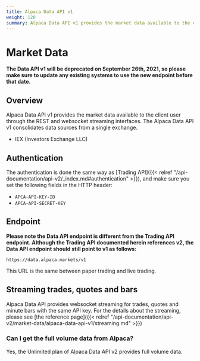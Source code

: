 ```yaml
---
title: Alpaca Data API v1
weight: 120
summary: Alpaca Data API v1 provides the market data available to the client user through the REST and websocket streaming interfaces and it consolidates data sources from five different exchanges.
---
```


# Market Data


**The Data API v1 will be deprecated on September 26th, 2021, so please make sure to update any existing systems to use the new endpoint before that date.**

## Overview

Alpaca Data API v1 provides the market data available to the client user through
the REST and websocket streaming interfaces. The Alpaca Data API v1 consolidates
data sources from a single exchange.

- IEX (Investors Exchange LLC)


## Authentication
The authentication is done the same way as [Trading API]({{< relref "/api-documentation/api-v2/_index.md#authentication" >}}),
and make sure you set the following fields in the HTTP header:

- `APCA-API-KEY-ID`
- `APCA-API-SECRET-KEY`


## Endpoint
**Please note the Data API endpoint is different from the Trading API endpoint. Although the Trading API documented herein
references v2, the Data API endpoint should still point to v1 as follows:**

```
https://data.alpaca.markets/v1
```

This URL is the same between paper trading and live trading.

## Streaming trades, quotes and bars

Alpaca Data API provides websocket streaming for trades,
quotes and minute bars with the same API key. For the details about
the streaming, please see [the reference page]({{<
 relref "/api-documentation/api-v2/market-data/alpaca-data-api-v1/streaming.md" >}})


### Can I get the full volume data from Alpaca?

Yes, the Unlimited plan of Alpaca Data API v2 provides full volume data.
